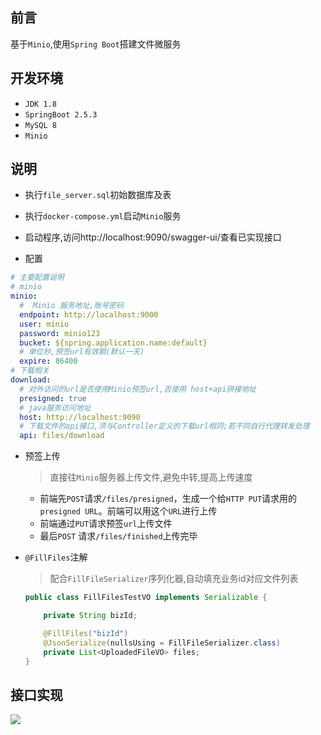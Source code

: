 ## 前言

基于`Minio`,使用`Spring Boot`搭建文件微服务

## 开发环境

- `JDK 1.8`
- `SpringBoot 2.5.3`
- `MySQL 8` 
- `Minio`

## 说明

- 执行`file_server.sql`初始数据库及表
- 执行`docker-compose.yml`启动`Minio`服务
- 启动程序,访问http://localhost:9090/swagger-ui/查看已实现接口

- 配置

```yml
# 主要配置说明
# minio
minio:
  #  Minio 服务地址,账号密码
  endpoint: http://localhost:9000
  user: minio
  password: minio123
  bucket: ${spring.application.name:default}
  # 单位秒,预签url有效期(默认一天)
  expire: 86400
# 下载相关
download:
  # 对外访问的url是否使用Minio预签url,否使用 host+api拼接地址
  presigned: true
  # java服务访问地址
  host: http://localhost:9090
  # 下载文件的api接口,须与Controller定义的下载url相同;若不同自行代理转发处理
  api: files/download
```

- 预签上传

  > 直接往`Minio`服务器上传文件,避免中转,提高上传速度

  - 前端先`POST`请求`/files/presigned`，生成一个给`HTTP PUT`请求用的`presigned URL`。前端可以用这个`URL`进行上传
  - 前端通过`PUT`请求预签`url`上传文件
  - 最后`POST` 请求`/files/finished`上传完毕

- `@FillFiles`注解

  > 配合`FillFileSerializer`序列化器,自动填充业务id对应文件列表

  ```java
  public class FillFilesTestVO implements Serializable {
  
      private String bizId;
  
      @FillFiles("bizId")
      @JsonSerialize(nullsUsing = FillFileSerializer.class)
      private List<UploadedFileVO> files;
  }
  ```

## 接口实现

![](https://p3-juejin.byteimg.com/tos-cn-i-k3u1fbpfcp/4228d580d83c44b29a31869994b2c3b7~tplv-k3u1fbpfcp-watermark.awebp)
